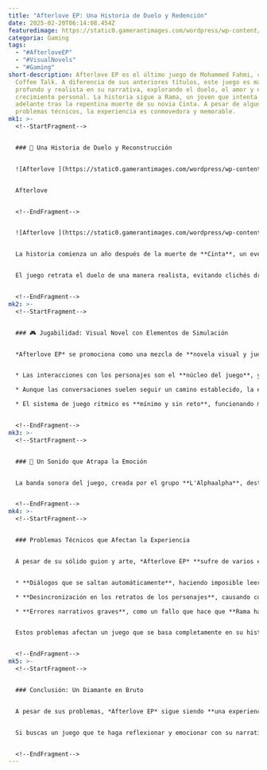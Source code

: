 ```yaml
---
title: "Afterlove EP: Una Historia de Duelo y Redención"
date: 2025-02-20T06:14:08.454Z
featuredimage: https://static0.gamerantimages.com/wordpress/wp-content/uploads/2025/02/afterlove-ep-key-art.jpg?q=70&fit=crop&w=1140&h=&dpr=1
categoria: Gaming
tags:
  - "#AfterloveEP"
  - "#VisualNovels"
  - "#Gaming"
short-description: Afterlove EP es el último juego de Mohammed Fahmi, creador de
  Coffee Talk. A diferencia de sus anteriores títulos, este juego es más
  profundo y realista en su narrativa, explorando el duelo, el amor y el
  crecimiento personal. La historia sigue a Rama, un joven que intenta seguir
  adelante tras la repentina muerte de su novia Cinta. A pesar de algunos
  problemas técnicos, la experiencia es conmovedora y memorable.
mk1: >-
  <!--StartFragment-->


  ### 📖 Una Historia de Duelo y Reconstrucción


  ![Afterlove ](https://static0.gamerantimages.com/wordpress/wp-content/uploads/2025/02/img_7309.JPG?q=49&fit=crop&w=750&h=422&dpr=2 "Afterlove ")


  Afterlove


  <!--EndFragment-->


  ![Afterlove ](https://static0.gamerantimages.com/wordpress/wp-content/uploads/2025/02/img_7319.JPG?q=49&fit=crop&w=750&h=422&dpr=2 "Afterlove ")


  La historia comienza un año después de la muerte de **Cinta**, un evento que dejó a **Rama** atrapado en su dolor. Aunque solo se la ve en el prólogo, **Cinta sigue presente como una alucinación que lo acompaña constantemente**. Esta dinámica da forma a la narrativa, ya que **Rama lucha por encontrar un propósito mientras su mente se aferra al pasado**.


  El juego retrata el duelo de una manera realista, evitando clichés dramáticos. **No es un grito desesperado al vacío, sino una lucha interna y silenciosa**, donde los recuerdos y emociones no resueltas impiden avanzar. Su intento por revivir su banda refleja esta lucha, pero sus amigos han seguido con sus vidas, creando conflictos emocionales que lo obligan a enfrentar su dolor.


  <!--EndFragment-->
mk2: >-
  <!--StartFragment-->


  ### 🎮 Jugabilidad: Visual Novel con Elementos de Simulación


  *Afterlove EP* se promociona como una mezcla de **novela visual y juego de ritmo**, pero la realidad es que es **principalmente una novela visual con ligeros toques de simulación de citas**.


  * Las interacciones con los personajes son el **núcleo del juego**, y las decisiones del jugador pueden cambiar el rumbo de la historia.

  * Aunque las conversaciones suelen seguir un camino establecido, la elección de a quién dedicar tiempo afectará **las escenas y el final del juego**.

  * El sistema de juego rítmico es **mínimo y sin reto**, funcionando más como un complemento narrativo que como una mecánica central.


  <!--EndFragment-->
mk3: >-
  <!--StartFragment-->


  ### 🎼 Un Sonido que Atrapa la Emoción


  La banda sonora del juego, creada por el grupo **L'Alphaalpha**, destaca por su calidad y emotividad. La música complementa perfectamente el tono del juego, intensificando momentos clave. Sin embargo, los minijuegos de ritmo son poco variados y carecen de impacto en la historia, sintiéndose más como secuencias interactivas que como desafíos reales.


  <!--EndFragment-->
mk4: >-
  <!--StartFragment-->


  ### Problemas Técnicos que Afectan la Experiencia


  A pesar de su sólido guion y arte, *Afterlove EP* **sufre de varios errores técnicos** que afectan la inmersión. Entre los más notables:


  * **Diálogos que se saltan automáticamente**, haciendo imposible leer ciertas partes sin reiniciar el juego.

  * **Desincronización en los retratos de los personajes**, causando confusión en las conversaciones.

  * **Errores narrativos graves**, como un fallo que hace que **Rama hable sobre eventos futuros en la terapia, arruinando el final de su historia romántica**.


  Estos problemas afectan un juego que se basa completamente en su historia, por lo que **la falta de pulido impacta directamente la experiencia del jugador**.


  <!--EndFragment-->
mk5: >-
  <!--StartFragment-->


  ### Conclusión: Un Diamante en Bruto


  A pesar de sus problemas, *Afterlove EP* sigue siendo **una experiencia valiosa para los amantes de las novelas visuales**. Su historia, personajes y enfoque en el duelo lo hacen destacar dentro del género. Sin embargo, los errores técnicos pueden afectar la experiencia, por lo que **sería ideal esperar a futuras actualizaciones antes de jugarlo**.


  Si buscas un juego que te haga reflexionar y emocionar con su narrativa, *Afterlove EP* es una excelente opción. Pero si esperas una experiencia más pulida, quizás sea mejor esperar a que sus problemas sean corregidos.


  <!--EndFragment-->
---
```

